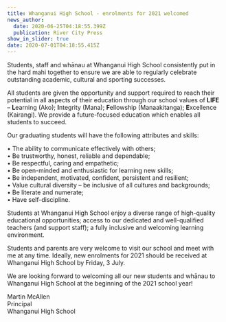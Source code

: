 ```yaml
---
title: Whanganui High School - enrolments for 2021 welcomed
news_author:
  date: 2020-06-25T04:18:55.399Z
  publication: River City Press
show_in_slider: true
date: 2020-07-01T04:18:55.415Z
---
```

Students, staff and whānau at Whanganui High School consistently put in the hard mahi together to ensure we are able to regularly celebrate outstanding academic, cultural and sporting successes.

All students are given the opportunity and support required to reach their potential in all aspects of their education through our school values of **LIFE** – **L**earning (Ako); **I**ntegrity (Mana); **F**ellowship (Manaakitanga); **E**xcellence (Kairangi).  We provide a future-focused education which enables all students to succeed.

Our graduating students will have the following attributes and skills:

•	The ability to communicate effectively with others;  
•	Be trustworthy, honest, reliable and dependable;  
•	Be respectful, caring and empathetic;  
•	Be open-minded and enthusiastic for learning new skills;  
•	Be independent, motivated, confident, persistent and resilient;  
•	Value cultural diversity – be inclusive of all cultures and backgrounds;  
•	Be literate and numerate;  
•	Have self-discipline.

Students at Whanganui High School enjoy a diverse range of high-quality educational opportunities; access to our dedicated and well-qualified teachers (and support staff); a fully inclusive and welcoming learning environment.

Students and parents are very welcome to visit our school and meet with me at any time.  Ideally, new enrolments for 2021 should be received at Whanganui High School by Friday, 3 July.

We are looking forward to welcoming all our new students and whānau to Whanganui High School at the beginning of the 2021 school year!

Martin McAllen  
Principal  
Whanganui High School
